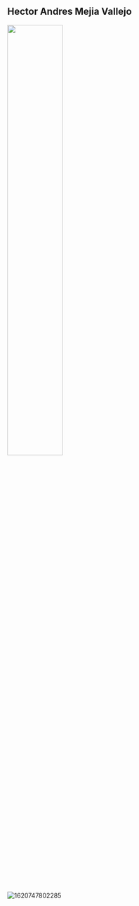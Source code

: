 ## Hector Andres Mejia Vallejo

<img src="https://user-images.githubusercontent.com/41920808/134074497-da4e3cc1-c71d-4c94-9fd9-5b63ac25164e.jpg" width=50% style="margin: auto">

![1620747802285](https://user-images.githubusercontent.com/41920808/134074497-da4e3cc1-c71d-4c94-9fd9-5b63ac25164e.jpg)


